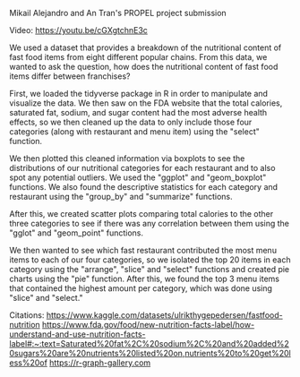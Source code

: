 Mikail Alejandro and An Tran's PROPEL project submission

Video: https://youtu.be/cGXgtchnE3c

We used a dataset that provides a breakdown of the nutritional content of fast food items from eight different popular chains. From this data, we wanted to ask the question, how does the nutritional content of fast food items differ between franchises?

First, we loaded the tidyverse package in R in order to manipulate and visualize the data. We then saw on the FDA website that the total calories, saturated fat, sodium, and sugar content had the most adverse health effects, so we then cleaned up the data to only include those four categories (along with restaurant and menu item) using the "select" function.

We then plotted this cleaned information via boxplots to see the distributions of our nutritional categories for each restaurant and to also spot any potential outliers. We used the "ggplot" and "geom_boxplot" functions. We also found the descriptive statistics for each category and restaurant using the "group_by" and "summarize" functions.

After this, we created scatter plots comparing total calories to the other three categories to see if there was any correlation between them using the "gglot" and "geom_point" functions.

We then wanted to see which fast restaurant contributed the most menu items to each of our four categories, so we isolated the top 20 items in each category using the "arrange", "slice" and "select" functions and created pie charts using the "pie" function. After this, we found the top 3 menu items that contained the highest amount per category, which was done using "slice" and "select."


Citations:
https://www.kaggle.com/datasets/ulrikthygepedersen/fastfood-nutrition
https://www.fda.gov/food/new-nutrition-facts-label/how-understand-and-use-nutrition-facts-label#:~:text=Saturated%20fat%2C%20sodium%2C%20and%20added%20sugars%20are%20nutrients%20listed%20on,nutrients%20to%20get%20less%20of
https://r-graph-gallery.com
